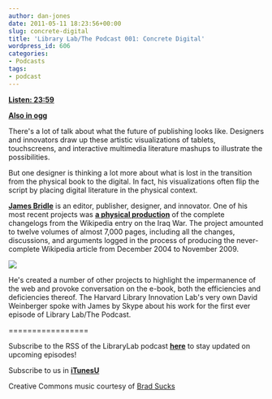 ```yaml
---
author: dan-jones
date: 2011-05-11 18:23:56+00:00
slug: concrete-digital
title: 'Library Lab/The Podcast 001: Concrete Digital'
wordpress_id: 606
categories:
- Podcasts
tags:
- podcast
---
```


[**Listen: 23:59**](http://librarylab.law.harvard.edu/blog/wp-content/uploads/podcast/2011-05-05_james.mp3)

[**Also in ogg**](http://librarylab.law.harvard.edu/blog/wp-content/uploads/podcast/2011-05-05_james.ogg)

There's a lot of talk about what the future of publishing looks like. Designers and innovators draw up these artistic visualizations of tablets, touchscreens, and interactive multimedia literature mashups to illustrate the possibilities.

But one designer is thinking a lot more about what is lost in the transition from the physical book to the digital. In fact, his visualizations often flip the script by placing digital literature in the physical context.

[**James Bridle**](http://shorttermmemoryloss.com/) is an editor, publisher, designer, and innovator. One of his most recent projects was [**a physical production**](http://booktwo.org/notebook/wikipedia-historiography/) of the complete changelogs from the Wikipedia entry on the Iraq War. The project amounted to twelve volumes of almost 7,000 pages, including all the changes, discussions, and arguments logged in the process of producing the never-complete Wikipedia article from December 2004 to November 2009.

![](http://farm5.static.flickr.com/4078/4931496475_55e8e5426e_b.jpg)

He's created a number of other projects to highlight the impermanence of the web and provoke conversation on the e-book, both the efficiencies and deficiencies thereof. The Harvard Library Innovation Lab's very own David Weinberger spoke with James by Skype about his work for the first ever episode of Library Lab/The Podcast.

=================

Subscribe to the RSS of the LibraryLab podcast [**here**](http://librarylab.law.harvard.edu/blog/category/podcast/) to stay updated on upcoming episodes!

Subscribe to us in [**iTunesU**](http://itunes.apple.com/WebObjects/MZStore.woa/wa/viewPodcast?id=457060447)

Creative Commons music courtesy of [Brad Sucks](http://www.bradsucks.net/albums/guess-whos-a-mess/)
